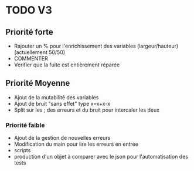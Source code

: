 # TODO V3


## Priorité forte

* Rajouter un % pour l'enrichissement des variables (largeur/hauteur) (actuellement 50/50)
* COMMENTER
* Verifier que la fuite est entièrement réparée 



## Priorité Moyenne

* Ajout de la mutabilité des variables
* Ajout de bruit "sans effet" type x=x+x-x
* Split sur les ; des erreurs et du bruit pour intercaler les deux


### Priorité faible 

* Ajout de la gestion de nouvelles erreurs
* Modification du main pour lire les erreurs en entrée 
* scripts
* production d'un objet à comparer avec le json pour l'automatisation des tests
